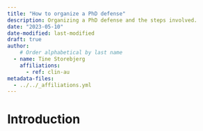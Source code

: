 ```yaml
---
title: "How to organize a PhD defense"
description: Organizing a PhD defense and the steps involved.
date: "2023-05-10"
date-modified: last-modified
draft: true
author:
    # Order alphabetical by last name
  - name: Tine Storebjerg
    affiliations: 
      - ref: clin-au
metadata-files: 
  - ../../_affiliations.yml
---
```


# Introduction
